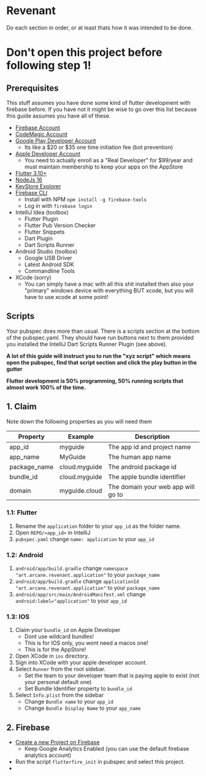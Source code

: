 # Revenant
Do each section in order, or at least thats how it was intended to be done.

# Don't open this project before following step 1!

## Prerequisites
This stuff assumes you have done some kind of flutter development with firebase before. If you have not it might be wise to go over this list because this guide assumes you have all of these.

* [Firebase Account](https://firebase.google.com/)
* [CodeMagic Account](https://codemagic.io/start/)
* [Google Play Developer Account](https://play.google.com/console/about/)
  * Its like a $20 or $35 one time initiation fee (bot prevention)
* [Apple Developer Account](https://developer.apple.com/)
  * You need to actually enroll as a "Real Developer" for $99/year and must maintain membership to keep your apps on the AppStore
* [Flutter 3.10+](https://docs.flutter.dev/get-started/install)
* [NodeJs 16](https://nodejs.org/en/download/current)
* [KeyStore Explorer](https://keystore-explorer.org/)
* [Firebase CLI](https://firebase.google.com/docs/cli#mac-linux-npm)
  * Install with NPM `npm install -g firebase-tools`
  * Log in with `firebase login`
* IntelliJ Idea (toolbox)
  * Flutter Plugin
  * Flutter Pub Version Checker
  * Flutter Snippets
  * Dart Plugin
  * Dart Scripts Runner
* Android Studio (toolbox)
  * Google USB Driver
  * Latest Android SDK
  * Commandline Tools
* XCode (sorry)
  * You can simply have a mac with all this shit installed then also your "primary" windows device with everything BUT xcode, but you will have to use xcode at some point!

## Scripts
Your pubspec does more than usual. There is a scripts section at the bottom of the pubspec.yaml. They should have run buttons next to them provided you installed the IntelliJ Dart Scripts Runner Plugin (see above).

**A lot of this guide will instruct you to run the "xyz script" which means open the pubspec, find that script section and click the play button in the gutter**

**Flutter development is 50% programming, 50% running scripts that almost work 100% of the time.**

## 1. Claim
Note down the following properties as you will need them

| Property     | Example       | Description                        |
|--------------|---------------|------------------------------------|
| app_id       | myguide       | The app id and project name        |
| app_name     | MyGuide       | The human app name                 |
| package_name | cloud.myguide | The android package id             |
| bundle_id    | cloud.myguide | The apple bundle identifier        |
| domain       | myguide.cloud | The domain your web app will go to |

### 1.1: Flutter
1. Rename the `application` folder to your `app_id` as the folder name. 
2. Open `REPO/<app_id>` in IntelliJ
3. `pubspec.yaml` change `name: application` to your `app_id`

### 1.2: Android
1. `android/app/build.gradle` change `namespace "art.arcane.revenant.application"` to your `package_name`
2. `android/app/build.gradle` change `applicationId "art.arcane.revenant.application"` to your `package_name`
3. `android/app/src/main/AndroidManifest.xml` change `android:label="application"` to your `app_id`

### 1.3: IOS
1. Claim your `bundle_id` on Apple Developer
   * Dont use wildcard bundles!
   * This is for IOS only, you wont need a macos one!
   * This is for the AppStore!
2. Open XCode in `ios` directory.
3. Sign into XCode with your apple developer account.
4. Select `Runner` from the root sidebar.
   * Set the team to your developer team that is paying apple to exist (not your personal default one)
   * Set Bundle Identifier property to `bundle_id`
5. Select `Info.plist` from the sidebar
   * Change `Bundle name` to your `app_id`
   * Change `Bundle Display Name` to your `app_name`

## 2. Firebase
* [Create a new Project on Firebase](https://console.firebase.google.com/)
  * Keep Google Analytics Enabled (you can use the default firebase analytics account)
* Run the script `flutterfire_init` in pubspec and select this project. 
* 
